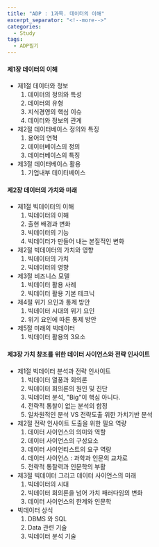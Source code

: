 ```yaml
---
title: "ADP : 1과목. 데이터의 이해"
excerpt_separator: "<!--more-->"
categories:
  - Study
tags:
  - ADP필기
---
```


#### 제1장 데이터의 이해
* 제1절 데이터와 정보
   1. 데이터의 정의와 특성
   2. 데이터의 유형
   3. 지식경영의 핵심 이슈
   4. 데이터와 정보의 관계
* 제2절 데이터베이스 정의와 특징
   1. 용어의 연혁
   2. 데이터베이스의 정의
   3. 데이터베이스의 특징
* 제3절 데이터베이스 활용
   1. 기업내부 데이터베이스

#### 제2장 데이터의 가치와 미래
* 제1절 빅데이터의 이해
   1. 빅데이터의 이해
   2. 출현 배경과 변화
   3. 빅데이터의 기능
   4. 빅데이터가 만들어 내는 본질적인 변화
* 제2절 빅데이터의 가치와 영향
   1. 빅데이터의 가치
   2. 빅데이터의 영향
* 제3절 비즈니스 모델
   1. 빅데이터 활용 사례
   2. 빅데이터 활용 기본 테크닉
* 제4절 위기 요인과 통제 방안
   1. 빅데이터 시대의 위기 요인
   2. 위기 요인에 따른 통제 방안
* 제5절 미래의 빅데이터
   1. 빅데이터 활용의 3요소   

#### 제3장 가치 창조를 위한 데이터 사이언스와 전략 인사이트
* 제1절 빅데이터 분석과 전략 인사이트
   1. 빅데이터 열풍과 회의론
   2. 빅데이터 회의론의 원인 및 진단
   3. 빅데이터 분석, "Big"이 핵심 아니다.
   4. 전략적 통찰이 없는 분석의 함정
   5. 일차원적인 분석 VS 전략도출 위한 가치기반 분석
* 제2절 전략 인사이트 도출을 위한 필요 역량
   1. 데이터 사이언스의 의미와 역할
   2. 데이터 사이언스의 구성요소
   3. 데이터 사이언티스트의 요구 역량
   4. 데이터 사이언스 : 과학과 인문의 교차로
   5. 전략적 통찰력과 인문학의 부활
* 제3절 빅데이터 그리고 데이터 사이언스의 미래
   1. 빅데이터의 시대
   2. 빅데이터 회의론을 넘어 가치 패러다임의 변화
   3. 데이터 사이언스의 한계와 인문학
* 빅데이터 상식
   1. DBMS 와 SQL
   2. Data 관련 기술
   3. 빅데이터 분석 기술
